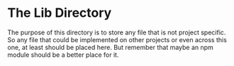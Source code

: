 # The Lib Directory

The purpose of this directory is to store any file that is not project specific.  
So any file that could be implemented on other projects or even across this one, at least should be placed here. But remember that maybe an npm module should be a better place for it.

